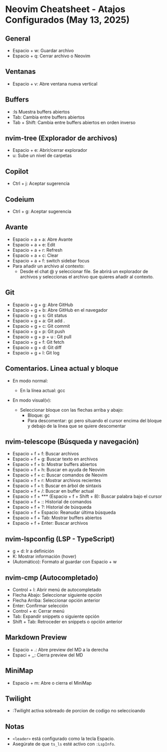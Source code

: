 # Neovim Cheatsheet - Atajos Configurados (May 13, 2025)

## General
- Espacio + w: Guardar archivo
- Espacio + q: Cerrar archivo o Neovim

## Ventanas
- Espacio + v: Abre ventana nueva vertical

## Buffers
- :ls Muestra buffers abiertos
- Tab: Cambia entre buffers abiertos
- Tab + Shift: Cambia entre buffers abiertos en orden inverso

## nvim-tree (Explorador de archivos)
- Espacio + e: Abrir/cerrar explorador
- u: Sube un nivel de carpetas

## Copilot
- Ctrl + j: Aceptar sugerencia

## Codeium
- Ctrl + g: Aceptar sugerencia

## Avante
- Espacio + a + a: Abre Avante
- Espacio + a + e: Edit
- Espacio + a + r: Refresh
- Espacio + a + c: Clear
- Espacio + a + f: switch sidebar focus
- Para añadir un archivo al contexto:
  - Desde el chat @ y seleccionar file. Se abrirá un explorador de archivos y seleccionas el archivo que quieres añadir al contexto.

## Git
- Espacio + g + g: Abre GitHub
- Espacio + g + b: Abre GitHub en el navegador
- Espacio + g + s: Git status
- Espacio + g + a: Git add .
- Espacio + g + c: Git commit
- Espacio + g + p: Git push
- Espacio + g + p + u : Git pull
- Espacio + g + f: Git fetch
- Espacio + g + d: Git diff
- Espacio + g + l: Git log

## Comentarios. Linea actual y bloque
- En modo normal:
  - En la línea actual: gcc

- En modo visual(v):
  - Seleccionar bloque con las flechas arriba y abajo:
    - Bloque: gc
    - Para descomentar: gc pero situando el cursor encima del bloque y debajo de la línea que se quiere descomentar

## nvim-telescope (Búsqueda y navegación)
- Espacio + f + f: Buscar archivos
- Espacio + f + g: Buscar texto en archivos
- Espacio + f + b: Mostrar buffers abiertos
- Espacio + f + h: Buscar en ayuda de Neovim
- Espacio + f + c: Buscar comandos de Neovim
- Espacio + f + r: Mostrar archivos recientes
- Espacio + f + t: Buscar en árbol de sintaxis
- Espacio + f + /: Buscar en buffer actual
- Espacio + f + *** (Espacio + f + Shift + 8): Buscar palabra bajo el cursor
- Espacio + f + :: Historial de comandos
- Espacio + f + ?: Historial de búsqueda
- Espacio + f + Espacio: Reanudar última búsqueda
- Espacio + f + Tab: Mostrar buffers abiertos
- Espacio + f + Enter: Buscar archivos

## nvim-lspconfig (LSP - TypeScript)
- g + d: Ir a definición
- K: Mostrar información (hover)
- (Automático): Formato al guardar con Espacio + w

## nvim-cmp (Autocompletado)
- Control + l: Abrir menú de autocompletado
- Flecha Abajo: Seleccionar siguiente opción
- Flecha Arriba: Seleccionar opción anterior
- Enter: Confirmar selección
- Control + e: Cerrar menú
- Tab: Expandir snippets o siguiente opción
- Shift + Tab: Retroceder en snippets o opción anterior

## Markdown Preview
- Espacio + .: Abre preview del MD a la derecha
- Espaci + ,,: Cierra preview del MD

## MiniMap
- Espacio + m: Abre o cierra el MiniMap

## Twilight
- :Twilight activa sobreado de porcion de codigo no seleccioando

## Notas
- `<leader>` está configurado como la tecla Espacio.
- Asegúrate de que `ts_ls` esté activo con `:LspInfo`.
